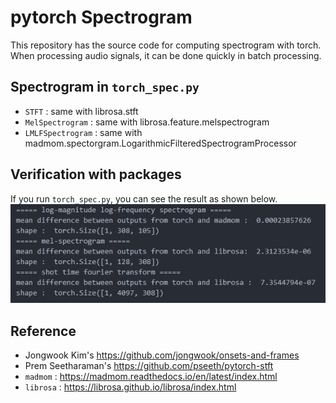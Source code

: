 # pytorch Spectrogram

This repository has the source code for computing spectrogram with torch. When processing audio signals, it can be done quickly in batch processing.

## Spectrogram in `torch_spec.py`
* `STFT` : same with librosa.stft
* `MelSpectrogram` : same with librosa.feature.melspectrogram
* `LMLFSpectrogram` : same with madmom.spectorgram.LogarithmicFilteredSpectrogramProcessor

## Verification with packages
If you run `torch_spec.py`, you can see the result as shown below.
  <img src="verification.PNG">

## Reference
* Jongwook Kim's https://github.com/jongwook/onsets-and-frames
* Prem Seetharaman's https://github.com/pseeth/pytorch-stft
* `madmom` : https://madmom.readthedocs.io/en/latest/index.html
* `librosa` : https://librosa.github.io/librosa/index.html
